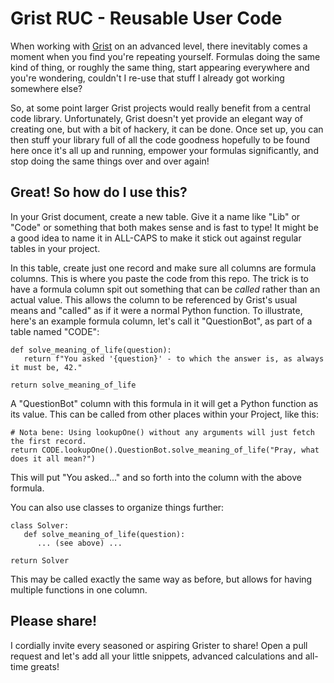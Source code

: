 # Grist RUC - Reusable User Code
When working with [Grist](https://www.getgrist.com) on an advanced level, there inevitably comes a moment when you find you're repeating yourself. Formulas doing the same kind of thing, or roughly the same thing, start appearing everywhere and you're wondering, couldn't I re-use that stuff I already got working somewhere else?

So, at some point larger Grist projects would really benefit from a central code library. Unfortunately, Grist doesn't yet provide an elegant way of creating one, but with a bit of hackery, it can be done. Once set up, you can then stuff your library full of all the code goodness hopefully to be found here once it's all up and running, empower your formulas significantly, and stop doing the same things over and over again!

## Great! So how do I use this?
In your Grist document, create a new table. Give it a name like "Lib" or "Code" or something that both makes sense and is fast to type! It might be a good idea to name it in ALL-CAPS to make it stick out against regular tables in your project.

In this table, create just one record and make sure all columns are formula columns. This is where you paste the code from this repo. The trick is to have a formula column spit out something that can be _called_ rather than an actual value. This allows the column to be referenced by Grist's usual means and "called" as if it were a normal Python function. To illustrate, here's an example formula column, let's call it "QuestionBot", as part of a table named "CODE":
```
def solve_meaning_of_life(question):
   return f"You asked '{question}' - to which the answer is, as always it must be, 42."

return solve_meaning_of_life
```
A "QuestionBot" column with this formula in it will get a Python function as its value. This can be called from other places within your Project, like this:
```
# Nota bene: Using lookupOne() without any arguments will just fetch the first record.
return CODE.lookupOne().QuestionBot.solve_meaning_of_life("Pray, what does it all mean?")
```
This will put "You asked..." and so forth into the column with the above formula.

You can also use classes to organize things further:
```
class Solver:
   def solve_meaning_of_life(question):
      ... (see above) ...

return Solver
```
This may be called exactly the same way as before, but allows for having multiple functions in one column.

## Please share!
I cordially invite every seasoned or aspiring Grister to share! Open a pull request and let's add all your little snippets, advanced calculations and all-time greats!
